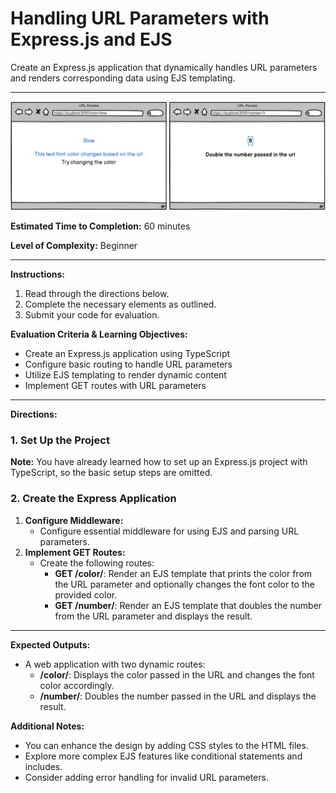 # Handling URL Parameters with Express.js and EJS

Create an Express.js application that dynamically handles URL parameters and renders corresponding data using EJS templating.

---

![URL Parameters](/10%20-%20Assets/URLParameters.png)

**Estimated Time to Completion:** 60 minutes

**Level of Complexity:** Beginner

---

**Instructions:**

1. Read through the directions below.
2. Complete the necessary elements as outlined.
3. Submit your code for evaluation.

**Evaluation Criteria & Learning Objectives:**

- Create an Express.js application using TypeScript
- Configure basic routing to handle URL parameters
- Utilize EJS templating to render dynamic content
- Implement GET routes with URL parameters

---

**Directions:**

### 1. Set Up the Project

**Note:** You have already learned how to set up an Express.js project with TypeScript, so the basic setup steps are omitted.

### 2. Create the Express Application

1. **Configure Middleware:**
    - Configure essential middleware for using EJS and parsing URL parameters.
2. **Implement GET Routes:**
    - Create the following routes:
        - **GET /color/**: Render an EJS template that prints the color from the URL parameter and optionally changes the font color to the provided color.
        - **GET /number/**: Render an EJS template that doubles the number from the URL parameter and displays the result.

---

**Expected Outputs:**

- A web application with two dynamic routes:
    - **/color/**: Displays the color passed in the URL and changes the font color accordingly.
    - **/number/**: Doubles the number passed in the URL and displays the result.
    

**Additional Notes:**

- You can enhance the design by adding CSS styles to the HTML files.
- Explore more complex EJS features like conditional statements and includes.
- Consider adding error handling for invalid URL parameters.